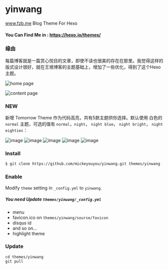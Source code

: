 yinwang
=======

www.fzb.me Blog Theme For Hexo

#### You Can Find Me in : https://hexo.io/themes/

### 缘由
每篇博客就是一篇赏心悦目的文章，即使不读也很美的存在在那里。我觉得这样的版式设计很好，就在王垠博客的主题基础上，增加了一些优化，得到了这个Hexo主题。

![home page](http://7tsys1.com1.z0.glb.clouddn.com/屏幕快照%202015-09-14%20下午9.28.59.png)

![content page](http://7tsys1.com1.z0.glb.clouddn.com/屏幕快照%202015-09-14%20下午9.30.51.png)

### NEW

新增 Tomorrow Theme 作为代码高亮，共有5款主题供你选择。默认使用 白色的 `normal` 主题，可选的值有 `normal`，`night`， `night blue`， `night bright`， `night eighties`：

![image](https://github.com/mickeyouyou/yinwang/raw/master/source/images/tomorrow-normal.png)
![image](https://github.com/mickeyouyou/yinwang/raw/master/source/images/tomorrow-night.png)
![image](https://github.com/mickeyouyou/yinwang/raw/master/source/images/tomorrow-night-blue.png)
![image](https://github.com/mickeyouyou/yinwang/raw/master/source/images/tomorrow-night-eighties.png)
![image](https://github.com/mickeyouyou/yinwang/raw/master/source/images/tomorrow-night-bright.png)

### Install

```sh
$ git clone https://github.com/mickeyouyou/yinwang.git themes/yinwang
```


### Enable

Modify `theme` setting in `_config.yml` to `yinwang`.

##### You need Update `themes/yinwang/_config.yml`
- menu
- favicon.ico on `themes/yinwang/sourse/favicon`
- disqus id
- and so on...
- highlight theme



### Update


```
cd themes/yinwang
git pull
```
